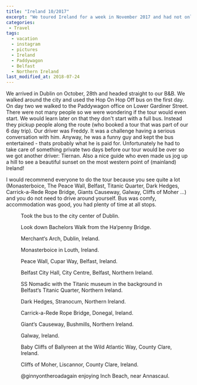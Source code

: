```yaml
---
title: "Ireland 10/2017"
excerpt: "We toured Ireland for a week in November 2017 and had not only good weather but great company on our Paddywagon tour bus. And we brought ourselves a potato."
categories:
 - Travel
tags:
  - vacation
  - instagram
  - pictures
  - Ireland
  - Paddywagon
  - Belfast
  - Northern Ireland
last_modified_at: 2018-07-24
---
```


We arrived in Dublin on October, 28th and headed straight to our B&B. We walked around the city and used the Hop On Hop Off bus on the first day. On day two we walked to the Paddywagon office on Lower Gardiner Street. There were not many people so we were wondering if the tour would even start. We would learn later on that they don't start with a full bus. Instead they pickup people along the route (who booked a tour that was part of our 6 day trip). Our driver was Freddy. It was a challenge having a serious conversation with him. Anyway, he was a funny guy and kept the bus entertained - thats probably what he is paid for. Unfortunately he had to take care of something private two days before our tour would be over so we got another driver: Tiernan. Also a nice guide who even made us jog up a hill to see a beautiful sunset on the most western point of (mainland) Ireland!  

I would recommend everyone to do the tour because you see quite a lot (Monasterboice, The Peace Wall, Belfast, Titanic Quarter, Dark Hedges, Carrick-a-Rede Rope Bridge, Giants Causeway, Galway, Cliffs of Moher ...) and you do not need to drive around yourself. Bus was comfy, accommodation was good, you had plenty of time at all stops.

<figure class="align-center"><a href="https://www.instagram.com/p/Ba2JYs8DMZC/?taken-by=chopfenmueller"><img src="{{ '/assets/images/ireland2017/IMG_3145.jpg' | absolute_url }}" alt="">
</a><figcaption>Took the bus to the city center of Dublin.</figcaption></figure>

<figure class="align-center"><a href="https://www.instagram.com/p/Ba3LF_yD0PE/?taken-by=chopfenmueller"><img src="{{ '/assets/images/ireland2017/IMG_3149.jpg' | absolute_url }}" alt="">
</a><figcaption>Look down Bachelors Walk from the Ha‘penny Bridge.</figcaption></figure>

<figure class="align-center"><a href="https://www.instagram.com/p/Ba3acqFDLqh/?taken-by=chopfenmueller"><img src="{{ '/assets/images/ireland2017/IMG_3151.jpg' | absolute_url }}" alt="">
</a><figcaption>Merchant‘s Arch, Dublin, Ireland.</figcaption></figure>

<figure class="align-center"><a href="https://www.instagram.com/p/Ba6EGMAjOqG/?taken-by=chopfenmueller"><img src="{{ '/assets/images/ireland2017/IMG_3167.jpg' | absolute_url }}" alt="">
</a><figcaption>Monasterboice in Louth, Ireland.</figcaption></figure>

<figure class="align-center"><a href="https://www.instagram.com/p/Ba8XIUODWFV/?taken-by=chopfenmueller"><img src="{{ '/assets/images/ireland2017/IMG_3172.jpg' | absolute_url }}" alt="">
</a><figcaption>Peace Wall, Cupar Way, Belfast, Ireland.</figcaption></figure>

<figure class="align-center"><a href="https://www.instagram.com/p/Ba9640Bjojy/?taken-by=chopfenmueller"><img src="{{ '/assets/images/ireland2017/IMG_3176.jpg' | absolute_url }}" alt="">
</a><figcaption>Belfast City Hall, City Centre, Belfast, Northern Ireland.</figcaption></figure>

<figure class="align-center"><a href="https://www.instagram.com/p/BbBkH7YDBKZ/?taken-by=chopfenmueller"><img src="{{ '/assets/images/ireland2017/IMG_3183.jpg' | absolute_url }}" alt="">
</a><figcaption>SS Nomadic with the Titanic museum in the background in Belfast‘s Titanic Quarter, Northern Ireland.</figcaption></figure>

<figure class="align-center"><a href="https://www.instagram.com/p/BbCsObKDae-/?taken-by=chopfenmueller"><img src="{{ '/assets/images/ireland2017/IMG_3190.jpg' | absolute_url }}" alt="">
</a><figcaption>Dark Hedges, Stranocum, Northern Ireland.</figcaption></figure>

<figure class="align-center"><a href="https://www.instagram.com/p/BbEReN9jE4q/?taken-by=chopfenmueller"><img src="{{ '/assets/images/ireland2017/IMG_3209.jpg' | absolute_url }}" alt="">
</a><figcaption>Carrick-a-Rede Rope Bridge, Donegal, Ireland.</figcaption></figure>

<figure class="align-center"><a href="https://www.instagram.com/p/BbFkhNOjwSy/?taken-by=chopfenmueller"><img src="{{ '/assets/images/ireland2017/IMG_3218.jpg' | absolute_url }}" alt="">
</a><figcaption>Giant‘s Causeway, Bushmills, Northern Ireland.</figcaption></figure>

<figure class="align-center"><a href="https://www.instagram.com/p/BbMb8zXDcIv/?taken-by=chopfenmueller"><img src="{{ '/assets/images/ireland2017/IMG_3257.jpg' | absolute_url }}" alt="">
</a><figcaption>Galway, Ireland.</figcaption></figure>

<figure class="align-center"><a href="https://www.instagram.com/p/BbR50rbDXtU/?taken-by=chopfenmueller"><img src="{{ '/assets/images/ireland2017/IMG_3367.jpg' | absolute_url }}" alt="">
</a><figcaption>Baby Cliffs of Ballyreen at the Wild Atlantic Way, County Clare, Ireland.</figcaption></figure>

<figure class="align-center"><a href="https://www.instagram.com/p/BbgKdCiDoOY/?taken-by=chopfenmueller"><img src="{{ '/assets/images/ireland2017/IMG_3276.jpg' | absolute_url }}" alt="">
</a><figcaption>Cliffs of Moher, Liscannor, County Clare, Ireland.</figcaption></figure>

<figure class="align-center"><a href="https://www.instagram.com/p/BcIcASDDiL1/?taken-by=chopfenmueller"><img src="{{ '/assets/images/ireland2017/IMG_3318.jpg' | absolute_url }}" alt="">
</a><figcaption>@ginnyontheroadagain enjoying Inch Beach, near Annascaul.</figcaption></figure>
